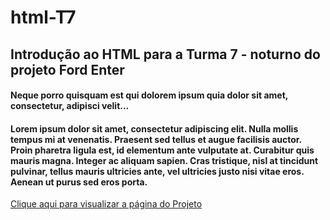 # html-T7
## Introdução ao HTML para a Turma 7 - noturno do projeto Ford Enter

#### Neque porro quisquam est qui dolorem ipsum quia dolor sit amet, consectetur, adipisci velit... 

#### Lorem ipsum dolor sit amet, consectetur adipiscing elit. Nulla mollis tempus mi at venenatis. Praesent sed tellus et augue facilisis auctor. Proin pharetra ligula est, id elementum ante vulputate at. Curabitur quis mauris magna. Integer ac aliquam sapien. Cras tristique, nisl at tincidunt pulvinar, tellus mauris ultricies ante, vel ultricies justo nisi vitae eros. Aenean ut purus sed eros porta.

[Clique aqui para visualizar a página do Projeto](https://www.ford.com.br/sobre-a-ford/ford-enter/)
